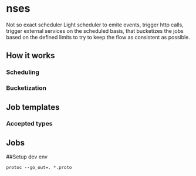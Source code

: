 # nses
Not so exact scheduler
Light scheduler to emite events, trigger http calls, trigger external services on the scheduled basis, that bucketizes the jobs based on the defined limits to try to keep the flow as consistent as possible.

## How it works

### Scheduling

### Bucketization



## Job templates
### Accepted types

## Jobs


##Setup dev env

`protoc --go_out=. *.proto`